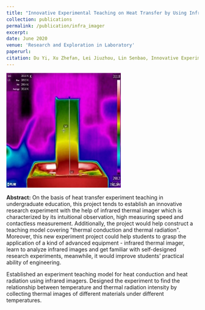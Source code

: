```yaml
---
title: "Innovative Experimental Teaching on Heat Transfer by Using Infrared Imager"
collection: publications
permalink: /publication/infra_imager
excerpt: 
date: June 2020
venue: 'Research and Exploration in Laboratory'
paperurl: 
citation: Du Yi, Xu Zhefan, Lei Jiuzhou, Lin Senbao, Innovative Experimental Teaching on Heat Transfer by Using Infrared Imager, Research and Exploration in Laboratory, 2020, 39(06): 207-210
---
```


<img src='thermal.jpg' width="300" height="300">

**Abstract:** On the basis of heat transfer experiment teaching in undergraduate education, this project tends to establish an innovative research experiment with the help of infrared thermal imager which is characterized by its intuitional observation, high measuring speed and contactless measurement.  Additionally, the project would help construct a teaching model covering "thermal conduction and thermal radiation". Moreover, this new experiment project could help students to grasp the application of a kind of advanced equipment - infrared thermal imager, learn to analyze infrared images and get familiar with self-designed research experiments, meanwhile, it would improve students’ practical ability of engineering.

Established an experiment teaching model for heat conduction and heat radiation using infrared imagers. Designed the experiment to find the relationship between temperature and thermal radiation intensity by collecting thermal images of different materials under different temperatures.

